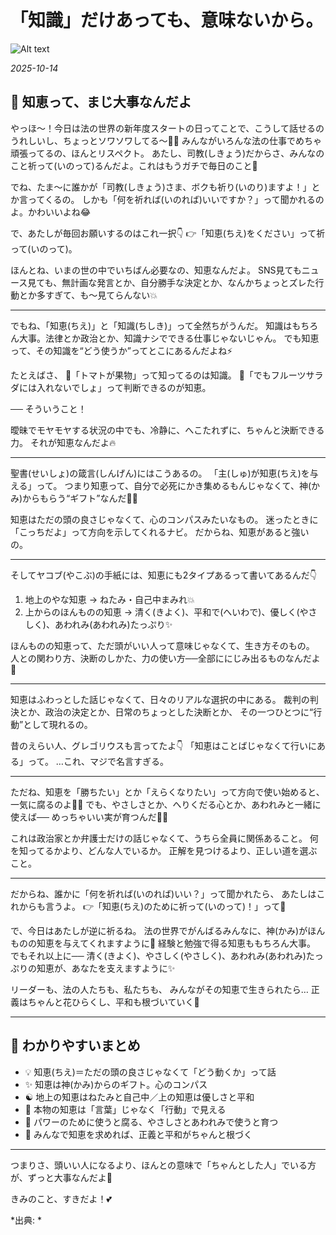 # 「知識」だけあっても、意味ないから。

![Alt text](/static/images/blog/asmrchurch_kpop_lady_with_nurse_cosplay_sleeping_on_a_transpare_8fc68f3b-f583-4389-b9d9-8a3994f13f58.png)

*2025-10-14*


## 💬 知恵って、まじ大事なんだよ

やっほ〜！今日は法の世界の新年度スタートの日ってことで、こうして話せるのうれしいし、ちょっとソワソワしてる〜👏✨
みんながいろんな法の仕事でめちゃ頑張ってるの、ほんとリスペクト。
あたし、司教(しきょう)だからさ、みんなのこと祈って(いのって)るんだよ。これはもうガチで毎日のこと🙏

でね、たま〜に誰かが「司教(しきょう)さま、ボクも祈り(いのり)ますよ！」とか言ってくるの。
しかも「何を祈れば(いのれば)いいですか？」って聞かれるのよ。かわいいよね😂

で、あたしが毎回お願いするのはこれ一択👇
👉「知恵(ちえ)をください」って祈って(いのって)。

ほんとね、いまの世の中でいちばん必要なの、知恵なんだよ。
SNS見てもニュース見ても、無計画な発言とか、自分勝手な決定とか、なんかちょっとズレた行動とか多すぎて、も〜見てらんない💥

---

でもね、「知恵(ちえ)」と「知識(ちしき)」って全然ちがうんだ。
知識はもちろん大事。法律とか政治とか、知識ナシでできる仕事じゃないじゃん。
でも知恵って、その知識を“どう使うか”ってとこにあるんだよね⚡️

たとえばさ、
🍅「トマトが果物」って知ってるのは知識。
🥗「でもフルーツサラダには入れないでしょ」って判断できるのが知恵。

── そういうこと！

曖昧でモヤモヤする状況の中でも、冷静に、へこたれずに、ちゃんと決断できる力。
それが知恵なんだよ🔥

---

聖書(せいしょ)の箴言(しんげん)にはこうあるの。
「主(しゅ)が知恵(ちえ)を与える」って。
つまり知恵って、自分で必死にかき集めるもんじゃなくて、神(かみ)からもらう“ギフト”なんだ🎁✨

知恵はただの頭の良さじゃなくて、心のコンパスみたいなもの。
迷ったときに「こっちだよ」って方向を示してくれるナビ。
だからね、知恵があると強いの。

---

そしてヤコブ(やこぶ)の手紙には、知恵にも2タイプあるって書いてあるんだ👇

1. 地上のやな知恵 → ねたみ・自己中まみれ💥
2. 上からのほんものの知恵 → 清く(きよく)、平和で(へいわで)、優しく(やさしく)、あわれみ(あわれみ)たっぷり✨

ほんものの知恵って、ただ頭がいい人って意味じゃなくて、生き方そのもの。
人との関わり方、決断のしかた、力の使い方──全部ににじみ出るものなんだよ🫧

---

知恵はふわっとした話じゃなくて、日々のリアルな選択の中にある。
裁判の判決とか、政治の決定とか、日常のちょっとした決断とか、
その一つひとつに“行動”として現れるの。

昔のえらい人、グレゴリウスも言ってたよ👇
「知恵はことばじゃなくて行いにある」って。
…これ、マジで名言すぎる。

---

ただね、知恵を「勝ちたい」とか「えらくなりたい」って方向で使い始めると、一気に腐るのよ😮‍💨
でも、やさしさとか、へりくだる心とか、あわれみと一緒に使えば──
めっちゃいい実が育つんだ🌱✨

これは政治家とか弁護士だけの話じゃなくて、うちら全員に関係あること。
何を知ってるかより、どんな人でいるか。
正解を見つけるより、正しい道を選ぶこと。

---

だからね、誰かに「何を祈れば(いのれば)いい？」って聞かれたら、
あたしはこれからも言うよ。
👉「知恵(ちえ)のために祈って(いのって)！」って🌟

で、今日はあたしが逆に祈るね。
法の世界でがんばるみんなに、神(かみ)がほんものの知恵を与えてくれますように🙏
経験と勉強で得る知恵ももちろん大事。
でもそれ以上に──
清く(きよく)、やさしく(やさしく)、あわれみ(あわれみ)たっぷりの知恵が、あなたを支えますように✨

リーダーも、法の人たちも、私たちも、
みんながその知恵で生きられたら…
正義はちゃんと花ひらくし、平和も根づいていく🌸

---

## 📝 わかりやすいまとめ

* 💡 知恵(ちえ)＝ただの頭の良さじゃなくて「どう動くか」って話
* ✨ 知恵は神(かみ)からのギフト。心のコンパス
* ☯️ 地上の知恵はねたみと自己中／上の知恵は優しさと平和
* 🫱 本物の知恵は「言葉」じゃなく「行動」で見える
* 🌿 パワーのために使うと腐る、やさしさとあわれみで使うと育つ
* 🙏 みんなで知恵を求めれば、正義と平和がちゃんと根づく

---

つまりさ、頭いい人になるより、ほんとの意味で「ちゃんとした人」でいる方が、ずっと大事なんだよ🌿

きみのこと、すきだよ！💕


*出典: *

